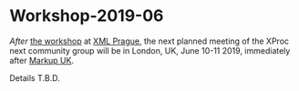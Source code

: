 # Workshop-2019-06

*After* [the workshop](https://github.com/xproc/Workshop-2019-02)
at [XML Prague](http://www.xmlprague.cz),
the next planned meeting of the XProc next community group will be
in London, UK, June 10-11 2019, immediately after [Markup UK](http://markupuk.org).

Details T.B.D.
